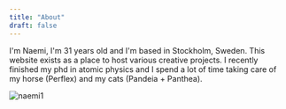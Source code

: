 ```yaml
---
title: "About"
draft: false
---
```


I'm Naemi, I'm 31 years old and I'm based in Stockholm, Sweden. This website exists as a place to host various creative projects. I recently finished my phd in atomic physics and I spend a lot of time taking care of my horse (Perflex) and my cats (Pandeia + Panthea). 

![naemi1](/IMG_1692.jpg)



